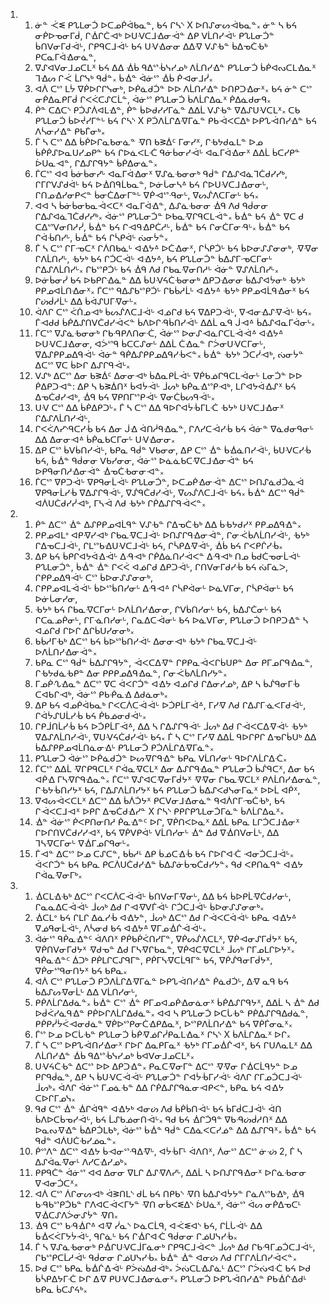 <ol>
  <li>
    <ol>
      <li>ᓃᓐ ᑆᓬ  ᑭᔐᒪᓂᑑ ᐅᑕᓄᑮᐋᑲᓇᓐ, ᑲᔦ ᒋᓴᔅ X ᐅᑎᔑᓂᔕᐙᑲᓇᓐ᙮ ᓃᓐ ᓴ ᑲᔦ ᓂᑮᐅᓀᓂᒥᑰ, ᒋᐐᒋᑖᐗᒃ ᐅᑌᐺᑕᒧᐎᓂᐙᓐ ᐃᑭ ᐯᒫᑎᓯᐙᒡ ᑭᔐᒪᓂᑑᓐ ᑳᑎᐯᓂᒥᑯᐙᒡ, ᒋᑭᑫᑕᒧᐙᒡ ᑲᔦ ᑌᐺᐎᓂᓂ ᐃᐃᐌ ᐯᔑᑾᓐ ᑳᐃᓀᑖᑾᒃ ᑭᑕᓇᒥᐋᐎᓂᓈᓐ,</li>
      <li>ᐁᔑᐊᐯᓂᒧᓄᑕᒪᕽ ᑲᔦ ᐃᐃ ᐐᑳ ᑫᐃᔥᒀᓭᓯᓄᒃ ᐱᒫᑎᓯᐎᓐ ᑭᔐᒪᓂᑑ ᑳᑮᐊᔓᑕᒪᐎᓇᕽ ᒣᐎᔕ ᒋᑆ ᒫᒋᓭᒃ ᑫᑰᓐ᙮ ᑳᐐᓐ ᐋᓃᔥ ᐐᑳ ᑮᐗᓂᒧᓰ᙮</li>
      <li>ᐊᐲ ᑕᔥ ᒪᔮ ᐁᑮᐅᒋᒋᓭᓂᒃ, ᐅᑮᓈᑯᑑᓐ ᐅᐅ ᐱᒫᑎᓯᐎᓐ ᐅᑎᑭᑐᐎᓂᕽ᙮ ᑲᔦ ᓃᓐ ᑕᔥ ᓂᑮᐃᓇᑭᒥᑰ ᒋᐸᐹᑕᔑᑕᒫᓐ, ᐋᓃᔥ ᑭᔐᒪᓂᑑ ᑳᐱᒫᒋᐃᓇᕽ ᑮᐃᓈᑯᓂᑫ᙮</li>
      <li>ᑮᓐ ᑕᐃᑕᔅ ᑭᑑᔑᐲᐊᒪᐎᓐ, ᑮᓐ ᑳᐅᑯᓯᓯᒥᓈᓐ ᐃᐃᒫ ᐯᔑᑾᓐ ᐁᐃᔑᑌᐺᑕᒪᕽ᙮ ᑕᑲ ᑭᔐᒪᓂᑑ ᑳᐅᔫᓯᒥᓐᒡ ᑲᔦ ᒋᓴᔅ X ᑭᑑᐱᒫᒋᐃᐌᒥᓈᓐ ᑭᑲᐙᐸᑕᐃᒃ ᐅᑭᔐᐙᑎᓯᐎᓐ ᑲᔦ ᐱᓵᓂᓯᐎᓐ ᑭᑲᒦᓂᒃ᙮</li>
      <li>ᒦ ᓴ ᑕᔥ ᐃᐃ ᑳᑮᐅᒋᓇᑲᓂᓈᓐ ᐌᑎ ᑲᕒᐄᑦ  ᒥᓂᓯᕽ, ᒋᑾᔭᑯᓇᒪᓐ ᐅᓄ ᑳᑮᑮᔑᐅᓇᑌᓯᓄᑭᓐ ᑲᔦ ᒋᐅᓈᐸᒪᑣ ᑫᓃᑳᓂᓯᐙᒡ ᐊᓇᒥᐋᐎᓂᕽ ᐃᐃᒫ ᑳᑕᓯᑭᓐ ᐆᑌᓇᐗᓐ, ᒋᐃᔑᒋᑫᔭᓐ ᑳᑮᐃᓂᓈᓐ᙮</li>
      <li>ᒦᑕᔥ ᐊᐊ ᑳᓃᑳᓂᓯᒡ ᐊᓇᒥᐋᐎᓂᕽ ᐁᔑᓈᑾᓂᓂᒃ ᑫᑰᓐ ᒋᐃᔑᐊᓈᒣᑖᑯᓯᓯᒃ, ᒋᒥᒋᐯᔑᑯᐋᒡ ᑲᔦ ᐅᐐᑎᑫᒫᑲᓇᓐ, ᐅᓃᒑᓂᓴᐞ ᑲᔦ ᒋᐅᑌᐺᑕᒧᐎᓂᓂᒡ, ᒋᑎᓄᐎᓯᓂᑭᐸᓐ ᑳᓂᑖᐃᓂᒥᓐᒡ ᐁᑮᐗᔥᑴᓂᒡ, ᐁᔕᔒᐱᑕᒥᓂᒡ ᑲᔦ᙮</li>
      <li>ᐊᐊ ᓴ ᑳᓃᑳᓂᑲᓇᐙᐸᑕᕽ ᐊᓇᒥᐋᐎᓐ, ᐃᔑᓈᑾᓂᓂ ᐐᑫ ᐱᑯ ᑫᑰᓂᓂ ᒋᐃᔑᐊᓈᒣᑖᑯᓯᓯᒃ᙮ ᐋᓃᔥ ᑭᔐᒪᓂᑑᓐ ᐅᑲᓇᐌᒋᑫᑕᒪᐙᓐ᙮ ᑳᐐᓐ ᑲᔦ ᐐᓐ ᐁᑕ ᑯ ᑕᐃᔥᐯᓂᑎᓱᓰ, ᑳᐐᓐ ᑲᔦ ᒋᐗᑫᐎᑭᑖᓱᒡ, ᑳᐐᓐ ᑲᔦ ᒋᓂᑖᒥᓂᑴᒡ᙮ ᑳᐐᓐ ᑲᔦ ᒋᐋᒀᑎᓯᒡ, ᑳᐐᓐ ᑲᔦ ᒋᓵᑭᐋᒡ ᔔᓂᔮᓐ᙮</li>
      <li>ᒦ ᓴ ᑕᔥ ᒋᒥᓉᑕᕽ ᒋᐲᑎᑲᓈᒡ ᐊᐎᔭᐞ ᐅᑖᐎᓂᕽ, ᒋᓵᑭᑑᒡ ᑲᔦ ᑳᐅᓂᔑᔑᓂᓂᒃ, ᐌᐌᓂ ᒋᐱᒫᑎᓯᒡ, ᑾᔭᒃ ᑲᔦ ᒋᑑᑕᐙᒡ ᐊᐎᔭᐞ, ᑲᔦ ᑭᔐᒪᓂᑑᓐ ᑳᐃᔑᒥᓉᑕᒥᓂᒡ ᒋᐃᔑᐱᒫᑎᓯᒡ᙮ ᒋᑲᔥᑭᑑᒡ ᑲᔦ ᐐᑫ ᐱᑯ ᒋᑲᓇᐌᓂᑎᓱᒡ ᐋᓃᓐ ᐁᔑᐱᒫᑎᓯᒡ᙮</li>
      <li>ᐅᓃᑳᓂᓰ ᑲᔦ ᐅᑲᑭᒋᐎᓈᓐ ᐃᐃ ᑳᑌᐺᔦᑖᑾᓂᓂᒃ ᐃᑭᑐᐎᓂᓂ ᑳᐃᔑᐊᔮᓂᒃ ᑾᔭᒃ ᑭᑭᓄᐊᒫᑎᐎᓂᕽ᙮ ᒦᑕᔥ ᑫᐃᔑᑲᔥᑭᑑᒡ ᒋᑲᑳᓱᒫᒡ ᐊᐎᔭᐞ ᑾᔭᒃ ᑭᑭᓄᐊᒫᑫᐎᓂᕽ ᑲᔦ ᒋᔖᑰᓱᒫᒡ ᐃᐃ ᑳᐋᔑᑌᒥᐌᓂᒡ᙮</li>
      <li>ᐋᐱᒋ ᑕᔥ ᐹᑏᓄᐗᒃ ᑳᔕᔒᐱᑕᒧᐙᒡ ᐊᓅᒋᑯ ᑲᔦ ᐁᐃᑭᑐᐙᒡ, ᐁᐗᓂᐎᔑᐌᐙᒡ ᑲᔦ᙮ ᒦᐗᑯᑯ ᑳᑮᐃᔑᑎᐯᑖᑯᓯᐙᐸᓐ ᑳᐱᐅᒋᑴᑳᑎᓯᐙᒡ ᐃᐃᒫ ᓇᑫ ᒎᐗᐞ ᑳᐃᔑᐊᓇᒥᐋᓂᒡ᙮</li>
      <li>ᒦᑕᔥ ᐁᔑᓈᑾᓂᓂᒃ ᒋᑲᑴᑭᐱᑎᓂᑣ, ᐋᓃᔥ ᐅᓂᔑᐗᓈᒋᑕᒪᐙᐙᐞ ᐊᐎᔭᐞ ᐅᑌᐺᑕᒧᐎᓂᓂ, ᐊᐴᔥᑫ ᑳᑕᑕᔑᓂᒡ ᐃᐃᒫ ᑖᐎᓇᓐ ᒋᐴᓂᑌᐺᑕᒥᓂᒡ, ᐁᐃᔑᑭᑭᓄᐃᑫᐙᒡ ᐋᓃᓐ ᑫᑮᐃᔑᑭᑭᓄᐃᑫᓯᒀᐸᓐ᙮ ᑳᐐᓐ ᑾᔭᒃ ᑑᑕᓰᐗᒃ, ᔔᓂᔮᓐ ᐃᑕᔥ ᐁᑕ ᑳᐅᒋ ᐃᔑᒋᑫᐙᒡ᙮</li>
      <li>ᐯᔑᒃ ᐃᑕᔥ ᐃᓂ ᑲᕒᐄᑦ ᐃᓂᓂᐗᒃ ᑳᐃᓇᑭᒫᐙᒡ ᐁᑮᑲᓅᒋᑫᑕᒪᐙᓂᒡ ᒪᓂᑑᓐ ᐅᐅ ᑮᐃᑭᑐᐗᓐ: ᐃᑭ ᓴ ᑲᕒᐄᑎᕽ ᑳᐊᔮᐙᒡ ᒨᔕᒃ ᑲᑮᓇᐎᔥᑭᐗᒃ, ᒪᒋᐊᔭᐋᐎᔑᕽ ᑲᔦ ᐃᓀᑖᑯᓯᐗᒃ, ᐐᑫ ᑲᔦ ᐁᑭᑎᒥᔥᑭᐙᒡ ᐁᓂᑖᑳᔕᑫᐙᒡ᙮</li>
      <li>ᑌᐺ ᑕᔥ ᐃᐃ ᑳᑮᐃᑭᑐᒡ᙮ ᒦ ᓴ ᑕᔥ ᐃᐃ ᑫᐅᒋᐊᔮᒀᒥᒪᑣ ᑾᔭᒃ ᑌᐺᑕᒧᐎᓂᕽ ᒋᐃᔑᐱᒫᑎᓯᐙᒡ,</li>
      <li>ᒋᐸᐹᐱᓯᔅᑫᑕᓯᒀ ᑲᔦ ᐃᓂ ᒎᐎ ᐋᑎᓲᑫᐎᓇᓐ, ᒋᐱᓯᑕᐙᓯᒀ ᑲᔦ ᐋᓃᓐ ᐁᓈᑯᓂᑫᓂᒡ ᐃᐃ ᐃᓂᓂᐗᐞ ᑳᑮᓇᑲᑕᒥᓂᒡ ᑌᐺᐎᓂᓂ᙮</li>
      <li>ᐃᑭ ᑕᔥ ᑳᐯᑳᑎᓯᐙᒡ, ᑲᑭᓇ ᑫᑰᓐ ᐯᑲᓂᓂ, ᐃᑭ ᑕᔥ ᐐᓐ ᑳᐐᓈᑎᓯᐙᒡ, ᑳᑌᐺᑕᓯᒀ ᑲᔦ, ᑳᐐᓐ ᑫᑰᓂᓂ ᐯᑲᓯᓂᓂ, ᐋᓃᔥ ᐅᓈᓈᑲᑕᐌᑕᒧᐎᓂᐙᓐ ᑲᔦ ᐅᑭᑫᓂᑎᓱᐎᓂᐙᓐ ᐐᓀᑖᑾᓂᓂᐗᓐ᙮</li>
      <li>ᒦᑕᔥ ᐁᑭᑐᐙᒡ ᐁᑭᑫᓂᒫᐙᒡ ᑭᔐᒪᓂᑑᓐ, ᐅᑕᓄᑮᐎᓂᐙᓐ ᐃᑕᔥ ᐅᑎᔑᓈᑯᑑᓈᐙ ᐁᑭᑫᓂᒫᓯᒀ ᐁᐃᔑᒋᑫᐙᒡ, ᐁᔒᑫᑖᑯᓯᐙᒡ, ᐁᔕᔒᐱᑕᒧᐙᒡ ᑲᔦ᙮ ᑳᐐᓐ ᐃᑕᔥ ᑫᑰᓐ ᐊᐲᑌᑖᑯᓯᓰᐗᒃ, ᒥᓴᐙ ᐱᑯ ᑾᔭᒃ ᒋᑮᐃᔑᒋᑫᐙᐸᓐ᙮</li>
    </ol>
  </li>
  <li>
    <ol>
      <li>ᑮᓐ ᐃᑕᔥ ᐐᓐ ᐃᔑᑭᑭᓄᐊᒫᑫᓐ ᐯᔑᑾᓐ ᒋᐃᓀᑖᑾᒃ ᐃᐃ ᑳᑾᔭᑯᓯᕽ ᑭᑭᓄᐃᑫᐎᓐ᙮</li>
      <li>ᑭᑭᓄᐊᒪᐤ ᐊᑭᐌᓯᐗᒃ ᒋᑲᓇᐌᑕᒧᐙᒡ ᐅᑎᔑᒋᑫᐎᓂᐙᓐ, ᒋᓂᑆᑳᐱᒫᑎᓯᐙᒡ, ᑾᔭᒃ ᒋᐃᓀᑕᒧᐙᒡ, ᒋᒪᔥᑲᐎᑌᐺᑕᒧᐙᒡ ᑲᔦ, ᒋᓵᑭᐃᐌᐙᒡ, ᐐᑳ ᑲᔦ ᒋᐸᑭᒌᓯᒀ᙮</li>
      <li>ᐃᑭ ᑲᔦ ᑳᑭᒋᐊᔭᐋᐎᐙᒡ ᐃᑴᐗᒃ ᒋᑮᐃᓈᑎᓯᐙᐸᓐ ᐃᑴᐗᒃ ᑎᓄ ᑳᑯᑖᓀᓂᒫᐙᒡ ᑭᔐᒪᓂᑑᓐ, ᑳᐐᓐ ᐐᓐ ᒋᐸᐹ ᐊᓅᒋᑯ ᐃᑭᑐᐙᒡ, ᒋᑎᐯᓂᒥᑯᓯᒀ ᑲᔦ ᔔᒥᓈᐳ, ᒋᑭᑭᓄᐃᑫᐙᒡ ᑕᔥ ᑳᐅᓂᔑᔑᓂᓂᒃ,</li>
      <li>ᒋᑭᑭᓄᐊᒪᐙᐙᒡ ᑳᐅᔥᑳᑎᓯᓂᒡ ᐃᑴᐗᐞ ᒋᓵᑭᐋᓂᒡ ᐅᓈᐯᒥᓂ, ᒋᓵᑭᐋᓂᒡ ᑲᔦ ᐅᓃᒑᓂᓯᓂ,</li>
      <li>ᑾᔭᒃ ᑲᔦ ᒋᑲᓇᐌᑕᒥᓂᒡ ᐅᐱᒫᑎᓯᐎᓂᓂ, ᒋᐯᑳᑎᓯᓂᒡ ᑲᔦ, ᑳᐃᔑᑖᓂᒡ ᑲᔦ ᒋᑕᓇᓄᑮᓂᒡ, ᒋᒥᓍᑎᓯᓂᒡ, ᒋᓇᐃᑕᐙᓂᒡ ᑲᔦ ᐅᓈᐯᒥᓂ, ᑭᔐᒪᓂᑑ ᐅᑎᑭᑐᐎᓐ ᓴ ᐊᓅᒋᑯ ᒋᐅᒋ ᐃᒋᑳᑌᓯᓂᓂᒃ᙮</li>
      <li>ᑲᑳᓱᒥᑾᒃ ᐃᑕᔥ ᑲᔦ ᑳᐅᔥᑳᑎᓯᐙᒡ ᐃᓂᓂᐗᒃ ᑾᔭᒃ ᒋᑲᓇᐌᑕᒧᐙᒡ ᐅᐱᒫᑎᓯᐎᓂᐙᓐ᙮</li>
      <li>ᑲᑭᓇ ᑕᔥ ᑫᑰᓐ ᑳᐃᔑᒋᑫᔭᓐ, ᐙᐸᑕᐃᐌᓐ ᒋᑭᑭᓇᐙᐸᒋᑳᑌᑭᓐ ᐃᓂ ᑭᒥᓄᒋᑫᐎᓇᓐ, ᒋᑾᔭᑯᓈᑾᑭᓐ ᐃᓂ ᑭᑭᑭᓄᐃᑫᐎᓇᓐ, ᒋᓂᑆᑳᐱᒫᑎᓯᔭᓐ᙮</li>
      <li>ᒥᓄᑮᔗᐎᓇᓐ ᐃᑕᔥ ᐁᑕ ᐋᐸᒋᑑᓐ ᐊᐎᔭ ᐊᓅᒋᑯ ᒋᐃᓂᓯᓄᒃ, ᐃᑭ ᓴ ᑳᔒᑫᓂᒥᒀ ᑕᐊᑲᒋᐗᒃ, ᐋᓃᔥ ᑭᑲᑸᓇᐎ ᐃᑯᓈᓂᒃ᙮</li>
      <li>ᐃᑭ ᑲᔦ ᐊᓄᑮᐋᑲᓇᒃ ᒋᐸᑕᐲᑕᐙᐙᒡ ᐅᑑᑭᒫᒥᐙᐞ, ᒥᓯᐌ ᐱᑯ ᒋᐃᔑᒥᓍᐸᒥᑯᐙᒡ, ᒋᐋᔮᔑᑌᒫᓯᒀ ᑲᔦ ᑮᑲᓅᓂᑯᐙᒡ᙮</li>
      <li>ᒋᑭᒨᑎᒫᓯᒀ ᑲᔦ ᐅᑑᑭᒫᒥᐙᐞ, ᐃᐃ ᓴ ᒋᐃᔑᒋᑫᐙᒡ ᒨᔕᒃ ᐃᑯ ᒋᐙᐸᑕᐃᐌᐙᒡ ᑾᔭᒃ ᐁᐃᔑᐱᒫᑎᓯᐙᒡ, ᐁᑌᐺᔦᑖᑯᓯᐙᒡ ᑲᔦ᙮ ᒦ ᓴ ᑕᔥ ᒥᓯᐌ ᐃᐃᒫ ᑫᐅᒋᑭᒋ ᐃᓀᒋᑳᑌᒃ ᐃᐃ ᑳᐃᔑᑭᑭᓄᐊᒫᑎᓈᓂᐎᒡ ᑭᔐᒪᓂᑑ ᑭᑑᐱᒫᒋᐃᐌᒥᓈᓐ᙮</li>
      <li>ᑭᔐᒪᓂᑑ ᐋᓃᔥ ᐅᑮᓈᑯᑑᓐ ᐅᔕᐌᒋᑫᐎᓐ ᑲᑭᓇ ᐯᒫᑎᓯᓂᒡ ᑫᐅᒋᐱᒫᒋᐃᑣ᙮</li>
      <li>ᒦᑕᔥ ᐃᐃᒫ ᐌᒋᑭᑫᑕᒪᕽ ᒋᐋᓇᐌᑕᒪᕽ ᐃᓂ ᐃᔑᒋᑫᐎᓇᓐ ᑭᔐᒪᓂᑑ ᑳᔒᑫᑕᕽ, ᐃᓂ ᑲᔦ ᐊᑮᐎ ᒥᓴᐌᒋᑫᐎᓇᓐ᙮ ᒦᑕᔥ ᐁᔑᐊᑕᐌᓂᒥᑰᔭᕽ ᐌᐌᓂ ᒋᑲᓇᐌᑕᒪᕽ ᑭᐱᒫᑎᓯᐎᓂᓈᓐ, ᒋᑾᔭᒀᑎᓯᔭᕽ ᑲᔦ, ᒋᐃᔑᐱᒫᑎᓯᔭᕽ ᑲᔦ ᑭᔐᒪᓂᑑ ᑳᐃᔑᐸᑯᓭᓂᒥᓇᕽ ᐅᐅᒫ ᐊᑮᕽ,</li>
      <li>ᐁᐊᔕᐙᐸᑕᒪᕽ ᐃᑕᔥ ᐃᐃ ᑳᐲᑑᔭᕽ ᑭᑕᐯᓂᒧᐎᓂᓈᓐ ᑫᐊᐲᒋᒥᓉᑖᑾᒃ, ᑲᔦ ᒋᐙᐸᑕᒧᐗᕽ ᐅᑭᒋ ᐃᓀᑖᑯᐎᓯᓐ X ᒋᓴᔅ ᑭᑭᒋᑭᔐᒪᓂᑑᒥᓈᓐ ᑳᐱᒫᒋᐃᓇᕽ᙮</li>
      <li>ᐐᓐ ᐋᓃᔥ ᑮᐸᑭᑎᓂᑎᓱ ᑮᓇᐎᓐᑦ ᐅᒋ, ᐁᑮᑎᐸᐅᓇᕽ ᐃᐃᒫ ᑲᑭᓇ ᒪᒋᑑᑕᒧᐎᓂᕽ ᒋᐅᒋᑎᐯᑖᑯᓯᓯᐗᕽ, ᑲᔦ ᐁᑮᐯᑭᐋᒡ ᐯᒫᑎᓯᓂᒡ ᐐᓐ ᐃᑯ ᐁᐐᑎᐯᓂᒫᒡ, ᐃᐃ ᒣᓴᐌᑕᒥᓂᒡ ᐁᐐᒥᓄᒋᑫᓂᒡ᙮</li>
      <li>ᒦᐗᓐ ᐃᑕᔥ ᐅᓄ ᑕᔑᑕᓐ, ᑲᑳᓱᒻ ᐃᑭ ᑳᓅᑕᐎᒀ ᑲᔦ ᒋᐅᒋᐊᑣ ᐗᓂᑑᑕᒧᐙᒡ᙮ ᐋᐸᒋᑑᓐ ᑲᔦ ᑲᑭᓇ ᑭᑕᐲᑌᑖᑯᓯᐎᓐ ᑳᐃᔑᓃᑳᓀᑖᑯᓯᔭᓐ᙮ ᑫᑯ ᐸᑭᑎᓈᑫᓐ ᐊᐎᔭ ᒋᐋᓇᐌᓂᒥᒃ᙮</li>
    </ol>
  </li>
  <li>
    <ol>
      <li>ᐐᑕᒪᐎᑾᒃ ᐃᑕᔥ ᒋᐸᑕᐲᑕᐙᐙᒡ ᑳᑎᐯᓂᒥᐌᓂᒡ, ᐃᐃ ᑲᔦ ᑳᐅᑭᒫᐌᑖᑯᓯᓂᒡ, ᒋᓇᓇᐃᑕᐙᐙᒡ ᒨᔕᒃ ᐃᑯ ᒋᐗᐌᐯᒦᐙᒡ ᒋᑑᑕᒧᐙᒡ ᑳᐅᓂᔑᔑᓂᓂᒃ᙮</li>
      <li>ᐐᑕᒪᐤ ᑲᔦ ᒋᒪᒋ ᐃᓈᓯᒀ ᐊᐎᔭᓐ, ᒨᔕᒃ ᐃᑕᔥ ᐃᑯ ᒋᐙᐸᑕᐋᐙᒡ ᑲᑭᓇ ᐊᐎᔭᐞ ᐁᓅᑫᓂᒫᐙᒡ, ᐱᓵᓂᑯ ᑲᔦ ᐊᐎᔭᐞ ᐁᒥᓄᐐᒌᐙᐙᒡ᙮</li>
      <li>ᐋᓃᔥ ᑫᑮᓇᐎᓐᑦ ᐋᐱᑎᕽ ᑭᑮᑲᑮᐹᑎᓯᒥᓐ, ᐁᑮᔕᔒᐱᑕᒪᕽ, ᐁᑮᐗᓂᔑᒥᑰᔭᕽ ᑲᔦ, ᐁᑮᑎᐯᓂᒥᑯᔭᕽ ᐌᑯᓀᓐ ᐃᑯ ᒥᓴᐌᒋᑲᓇᓐ, ᐁᑮᐊᑕᐌᑕᒪᕽ ᒨᔕᒃ ᒋᒥᓄᒪᒋᐅᔭᕽ᙮ ᑫᑮᓇᐎᓐᑦ ᐄᑐᒃ ᑭᑮᒪᒋᑕᔑᑫᒥᓐ, ᑭᑮᒥᓴᐌᑕᒫᑫᒥᓐ ᑲᔦ, ᐁᑮᔒᑫᓂᒥᑰᔭᕽ, ᐁᑮᓂᔥᑫᓂᑎᔭᕽ ᑲᔦ ᑲᑭᓇ᙮</li>
      <li>ᐊᐲ ᑕᔥ ᑭᔐᒪᓂᑑ ᑭᑑᐱᒫᒋᐃᐌᒥᓈᓐ ᐅᑭᔐᐙᑎᓯᐎᓐ ᑮᓈᑯᑑᒡ, ᐃᐌ ᓇᑫ ᑲᔦ ᑳᐃᔑᔕᐌᓂᒫᒡ ᐃᐃ ᐯᒫᑎᓯᓂᒡ,</li>
      <li>ᑭᑮᐱᒫᒋᐃᑯᓈᓐ᙮ ᑳᐐᓐ ᑕᔥ ᐐᓐ ᑭᒥᓄᐊᓄᑮᐎᓂᓈᓂᕽ ᑳᑮᐃᔑᒋᑫᔭᕽ, ᐃᐃᒫ ᓴ ᐐᓐ ᐃᑯ ᐅᑰᐹᓯᓈᑫᐎᓐ ᑭᑮᐅᒋᐱᒫᒋᐃᑯᓈᓐ᙮ ᐊᐊ ᓴ ᑭᔐᒪᓂᑑ ᐅᑕᒑᑾᓐ ᑭᑮᐃᔑᒋᑫᐃᑯᓈᓐ, ᑭᑮᑭᓰᔮᐹᐗᓂᑯᓈᓐ ᐁᑮᐅᔥᑭᓂᑖᐎᑭᐃᓇᕽ, ᐅᔥᑭᐱᒫᑎᓯᐎᓐ ᑲᔦ ᐁᑮᒦᓂᓇᕽ᙮</li>
      <li>ᒦᔥ ᐅᓄ ᐅᑕᒑᑾᓐ ᑭᔐᒪᓂᑑ ᑳᑮᐌᓅᒋᓰᑭᓇᒪᐎᓇᕽ ᒋᓴᔅ X ᑳᐱᒫᒋᐃᓇᕽ ᐅᒋ᙮</li>
      <li>ᒦ ᓴ ᑕᔥ ᐅᑭᔐᐙᑎᓯᐎᓂᕽ ᒋᐅᒋ ᐃᓇᑭᒥᓇᕽ ᑾᔭᒃ ᒋᒥᓄᐐᒌᐗᕽ, ᑲᔦ ᒋᑌᐱᓇᒪᕽ ᐃᐃ ᐱᒫᑎᓯᐎᓐ ᐐᑳ ᑫᐃᔥᒀᓭᓯᓄᒃ ᑳᐊᐯᓂᒧᓄᑕᒪᕽ᙮</li>
      <li>ᑌᐺᔦᑖᑾᓐ ᐃᑕᔥ ᐅᐅ ᐃᑭᑐᐎᓐ᙮  ᑭᓇᑕᐌᓂᒥᓐ ᐃᑕᔥ ᐌᐌᓂ ᒋᐐᑕᒫᑫᔭᓐ ᐅᓄ ᑭᒋᑫᑰᓇᓐ, ᐃᑭ ᓴ ᑳᑌᐺᑕᐙᐙᒡ ᑭᔐᒪᓂᑑᓐ ᒋᐊᔮᒀᒥᓯᐙᒡ ᐋᐱᒋ ᒋᒥᓄᑑᑕᒧᐙᒡ ᒨᔕᒃ᙮ ᐋᐱᒋ ᐋᓃᔥ ᒥᓄᓈᑾᓐ ᐃᐃ ᒋᑮᐃᔑᒋᑫᓈᓂᐗᑭᐸᓐ, ᑲᑭᓇ ᑲᔦ ᐊᐎᔭ ᑕᐅᒋᒥᓄᓭ᙮</li>
      <li>ᑫᑯ ᑕᔥ ᐐᓐ ᐐᒋᐋᑫᓐ ᐊᐎᔭᒃ ᐊᓂᔖ ᐱᑯ ᑳᑮᑳᑎᐙᒡ ᑲᔦ ᑳᒥᑰᑕᒧᐙᒡ ᐋᑎ ᑳᐱᐅᑕᑳᓀᓯᐙᒡ, ᑲᔦ ᒫᔑᑲᓅᓂᑎᐙᒡ᙮ ᑫᑯ ᑲᔦ ᐐᒋᑑᑫᓐ ᐁᑲᑴᔖᑰᓱᑎᕽ ᐃᐃ ᐅᓇᔓᐌᐎᓐ ᑳᐃᑭᑑᒪᑲᒃ, ᐋᓃᔥ ᑳᐐᓐ ᑫᑰᓐ ᑕᐃᓈᐸᑕᓯᓅᓐ ᐃᐃ ᐃᔑᒋᑫᕽ᙮ ᑳᐐᓐ ᑲᔦ ᑫᑰᓐ ᐊᐲᑌᑖᑾᓯᓅᓇᓐ᙮</li>
      <li>ᑮᔥᐱᓐ ᐃᑕᔥ ᐊᐎᔭ ᑳᐗᓂᔥᑴᐃᐌᒡ, ᐊᔮᒀᒥᒻ ᐋᐱᑎᕽ, ᐲᓂᔥ ᐃᑕᔥ ᓃᔣ 2, ᒦ ᓴ ᐃᔑᐋᓇᐌᓂᒻ ᐱᓯᑕᐎᓯᓄᒃ᙮</li>
      <li>ᑭᑭᑫᑖᓐ ᐋᓃᔥ ᐊᐊ ᐃᓂᓂ ᐁᒪᒋ ᐃᔑᐌᐱᓯᒡ, ᐃᐃᒫ ᓴ ᐅᑎᔑᒋᑫᐎᓂᕽ ᐅᒋᓈᑾᓂᓂ ᐁᐗᓂᑑᑕᕽ᙮</li>
      <li>ᐊᐲ ᑕᔥ ᐲᒋᓂᔕᐗᒃ ᐋᕒᑎᒪᔅ ᑯᒫ ᑲᔦ ᑎᑭᑲᔅ ᐌᑎ ᑳᐃᔑᐊᔮᔭᓐ ᒋᓈᐱᔥᑲᐎᒃ, ᐐᑫ ᑲᑴᑲᔥᑭᑑᑲᓐ ᒋᐱᐊᑕᐙᐸᒥᔭᓐ ᐌᑎ ᓂᑳᐸᓬᐃᔅ ᐆᑌᓈᕽ, ᐋᓃᔥ ᐋᔕ ᓂᑮᐃᓀᑕᒻ ᐁᐐᑕᔑᐱᐴᓂᔑᔮᓐ ᐌᑎ᙮</li>
      <li>ᐐᑫ ᑕᔥ ᑲᑴᐐᒋᐞ ᐊᐌ ᓰᓇᔅ ᐅᓈᑕᒫᑫ, ᐊᑆᓬᐊᔅ ᑲᔦ, ᒋᒫᒑᐙᒡ ᐃᐃ ᑳᐐᐸᐹᒥᔭᔮᐙᒡ, ᑫᒋᓈᒡ ᑲᔦ ᒋᐐᒋᐊᑣ ᑫᑰᓂᓂ ᒋᓅᑌᓭᓯᒀ᙮</li>
      <li>ᒦ ᓴ ᐁᔑᓈᑾᓂᓂᒃ ᑭᐐᒋᑌᐺᑕᒨᒥᓈᓂᒃ ᒋᑭᑫᑕᒧᐙᐸᓐ ᒨᔕᒃ ᐃᑯ ᒋᑲᑴᒥᓄᑑᑕᒧᐙᒡ, ᒋᑲᔥᑭᑕᒫᓱᐙᒡ ᑫᑰᓂᓂ ᒋᓅᑌᓭᓯᒀ᙮ ᑳᐐᓐ ᐐᓐ ᐊᓂᔖ ᐱᑯ ᒋᒥᒋᐱᒫᑎᓯᐙᐸᓐ᙮</li>
      <li>ᐅᑯ ᑕᔥ ᑲᑭᓇ ᑳᐐᒌᐎᐙᒡ ᑭᐴᔔᐃᑯᐙᒃ᙮ ᐴᔔᑕᒪᐎᔑᓈᒻ ᐃᑕᔥ ᒋᐴᔔᐊᑣ ᑲᔦ ᐅᑯ ᑳᓵᑭᐃᔭᒥᑣ ᐅᒋ ᐃᐌ ᑭᑌᐺᑕᒧᐎᓂᓈᓂᕽ᙮  ᑭᔐᒪᓂᑑ ᐅᑭᔐᐙᑎᓯᐎᓐ ᑭᑲᐐᒌᐎᑯᒻ ᑲᑭᓇ ᑳᑕᔑᔦᒃ᙮</li>
    </ol>
  </li>
</ol>